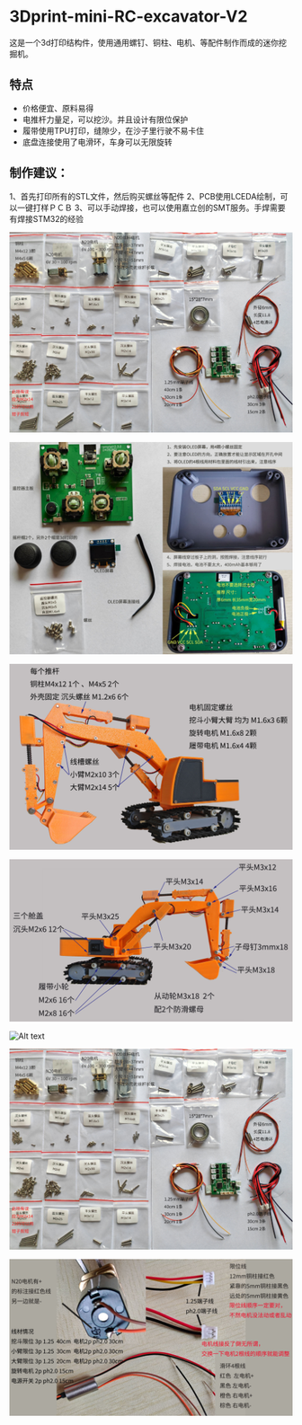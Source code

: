 # 3Dprint-mini-RC-excavator-V2

这是一个3d打印结构件，使用通用螺钉、铜柱、电机、等配件制作而成的迷你挖掘机。

## 特点

* 价格便宜、原料易得
* 电推杆力量足，可以挖沙。并且设计有限位保护
* 履带使用TPU打印，缝隙少，在沙子里行驶不易卡住
* 底盘连接使用了电滑环，车身可以无限旋转


## 制作建议：

1、首先打印所有的STL文件，然后购买螺丝等配件
2、PCB使用LCEDA绘制，可以一键打样ＰＣＢ
3、可以手动焊接，也可以使用嘉立创的SMT服务。手焊需要有焊接STM32的经验

![Alt text](readme/img/wire.jpeg)

![Alt text](readme/img/controler.jpeg)

![Alt text](readme/img/left.jpeg)

![Alt text](readme/img/right.jpeg)

![Alt text](readme/img/buttom.jpeg)

![Alt text](readme/img/wire.jpeg)

![Alt text](readme/img/motor.jpeg)
